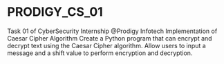 # PRODIGY_CS_01
Task 01 of CyberSecurity Internship @Prodigy Infotech 
Implementation of Caesar Cipher Algorithm Create a Python program that can encrypt and decrypt text using the Caesar Cipher algorithm. Allow users to input a message and a shift value to perform encryption and decryption.
